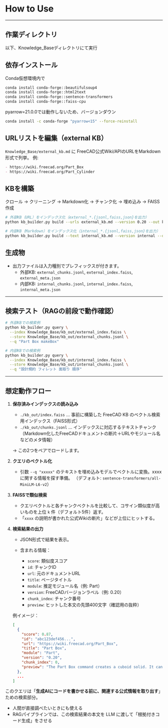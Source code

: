 # How to Use

---

## 作業ディレクトリ

以下、Knowledge_Baseディレクトリにて実行


## 依存インストール

Conda仮想環境内で

```bash
conda install conda-forge::beautifulsoup4
conda install conda-forge::html2text
conda install conda-forge::sentence-transformers
conda install conda-forge::faiss-cpu
```

pyarrow=21.0.0では動作しないため、バージョンダウン

```bash
conda install -c conda-forge "pyarrow<15" --force-reinstall
```

## URLリストを編集（external KB）

`Knowledge_Base/external_kb.md` に FreeCAD公式Wiki/APIのURLをMarkdown形式で列挙。
例:

```md
- https://wiki.freecad.org/Part_Box
- https://wiki.freecad.org/Part_Cylinder
```

## KBを構築

クロール → クリーニング → Markdown化 → チャンク化 → 埋め込み → FAISS作成

```bash
# 外部KB（URL）をインデックス化（external_*.{jsonl,faiss,json}を出力）
python kb_builder.py build --urls external_kb.md --version 0.20 --out kb_out

# 内部KB（Markdown）をインデックス化（internal_*.{jsonl,faiss,json}を出力）
python kb_builder.py build --text internal_kb.md --version internal --out kb_out
```

## 生成物

- 出力ファイルは入力種別でプレフィックスが付きます。
  - 外部KB: `external_chunks.jsonl`, `external_index.faiss`, `external_meta.json`
  - 内部KB: `internal_chunks.jsonl`, `internal_index.faiss`, `internal_meta.json`

---

## 検索テスト（RAGの前段で動作確認）

```bash
# 外部KBでの検索例
python kb_builder.py query \
  --index Knowledge_Base/kb_out/external_index.faiss \
  --store Knowledge_Base/kb_out/external_chunks.jsonl \
  --q "Part Box makeBox"

# 内部KBでの検索例
python kb_builder.py query \
  --index Knowledge_Base/kb_out/internal_index.faiss \
  --store Knowledge_Base/kb_out/internal_chunks.jsonl \
  --q "設計規約 フィレット 面取り 順序"
```

---

## 想定動作フロー

1. **保存済みインデックスの読み込み**

   - `./kb_out/index.faiss` … 事前に構築した FreeCAD KB のベクトル検索用インデックス（FAISS形式）
   - `./kb_out/chunks.jsonl` … インデックスに対応するテキストチャンク（Markdown化したFreeCADドキュメントの断片＋URLやモジュール名などのメタ情報）

   → この2つをペアでロードします。

2. **クエリのベクトル化**

   - 引数 `--q "xxxxx"` のテキストを埋め込みモデルでベクトルに変換。xxxxに関する情報を探す準備。
    （デフォルト: `sentence-transformers/all-MiniLM-L6-v2`）

3. **FAISSで類似検索**

   - クエリベクトルと各チャンクベクトルを比較して、コサイン類似度が高いものを上位 `k` 件（デフォルト5件）返す。
   - 「`xxxx` の説明が書かれた公式Wikiの断片」などが上位にヒットする。

4. **検索結果の出力**

   - JSON形式で結果を表示。
   - 含まれる情報：

     - `score`: 類似度スコア
     - `id`: チャンクID
     - `url`: 元のドキュメントURL
     - `title`: ページタイトル
     - `module`: 推定モジュール名（例: Part）
     - `version`: FreeCADバージョンラベル（例: 0.20）
     - `chunk_index`: チャンク番号
     - `preview`: ヒットした本文の先頭400文字（確認用の抜粋）

   例イメージ：

   ```json
   [
     {
       "score": 0.87,
       "id": "abc123def456...",
       "url": "https://wiki.freecad.org/Part_Box",
       "title": "Part Box",
       "module": "Part",
       "version": "0.20",
       "chunk_index": 0,
       "preview": "The Part Box command creates a cuboid solid. It can also be created with Python using ... makeBox(length, width, height) ..."
     },
     ...
   ]
   ```

このクエリは「**生成AIにコードを書かせる前に、関連する公式情報を取り出す**」ための検索部分。

- 人間が直接調べたいときにも使える
- RAGパイプラインでは、この検索結果の本文を LLM に渡して「根拠付きコード生成」をさせる
